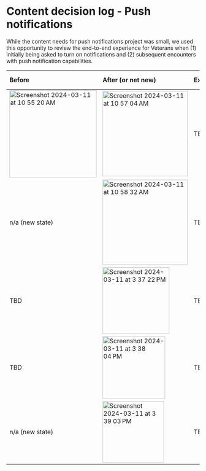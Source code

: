 # Content decision log - Push notifications
While the content needs for push notifications project was small, we used this opportunity to review the end-to-end experience for Veterans when (1) initially being asked to turn on notifications and (2) subsequent encounters with push notification capabilities.

| Before            | After (or net new)         | Explanation        | Decision made by | Date                 |
| :-------------      | :-------------              |:-------------         |:-------------         |:-------------|
| <img width="227" alt="Screenshot 2024-03-11 at 10 55 20 AM" src="https://github.com/department-of-veterans-affairs/va.gov-team/assets/102106810/83c99bd8-27d1-4067-b6d1-e482cd6b74a7"> | <img width="222" alt="Screenshot 2024-03-11 at 10 57 04 AM" src="https://github.com/department-of-veterans-affairs/va.gov-team/assets/102106810/01596ea1-4c6e-43fd-b4c1-be7c028aa349"> | TBD |  Misty Milliron-Grant | 03/12/2024 |
| n/a (new state) | <img width="222" alt="Screenshot 2024-03-11 at 10 58 32 AM" src="https://github.com/department-of-veterans-affairs/va.gov-team/assets/102106810/8afd4728-bb19-45d9-8a6e-27c429b251a9"> | TBD | Misty Milliron-Grant | 03/12/2024 |
| TBD | <img width="174" alt="Screenshot 2024-03-11 at 3 37 22 PM" src="https://github.com/department-of-veterans-affairs/va.gov-team/assets/102106810/e89a2b47-0266-4fd6-a34d-61cbc9237a56"> | TBD |  Misty Milliron-Grant | 03/12/2024 |
| TBD | <img width="163" alt="Screenshot 2024-03-11 at 3 38 04 PM" src="https://github.com/department-of-veterans-affairs/va.gov-team/assets/102106810/c3dc2e1c-986d-4ca9-8233-d68ee1d51663"> | TBD |  Misty Milliron-Grant | 03/12/2024 |
| n/a (new state) | <img width="160" alt="Screenshot 2024-03-11 at 3 39 03 PM" src="https://github.com/department-of-veterans-affairs/va.gov-team/assets/102106810/6b97d069-45c4-4627-93e9-0f9dba6ebcdd"> | TBD |  Misty Milliron-Grant | 03/12/2024 |
